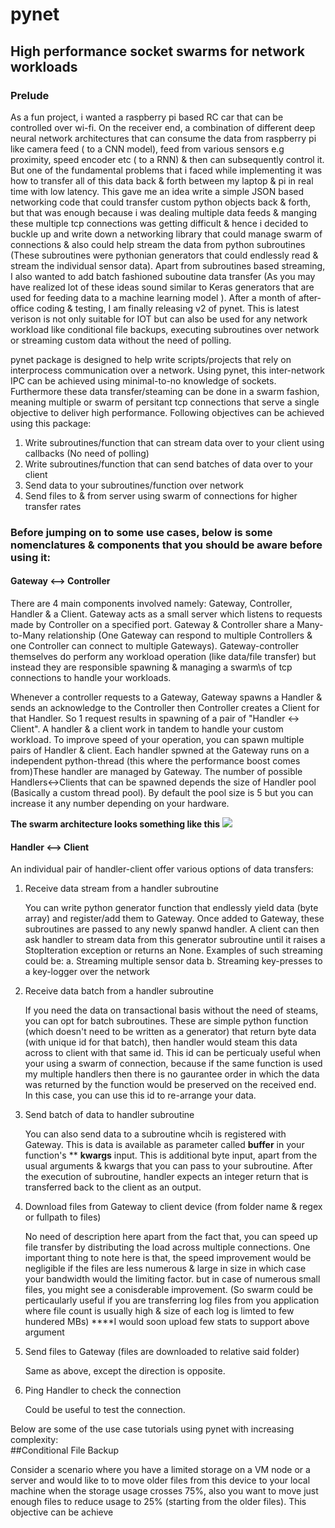   # pynet
  ##  High performance socket swarms for network workloads
  
  ### Prelude <br/>
  
  As a fun project, i wanted a raspberry pi based RC car that can be controlled over wi-fi. On the receiver end, a combination of         different deep neural network architectures that can consume the data from raspberry pi like camera feed ( to a CNN model), feed from   various sensors e.g proximity, speed encoder etc ( to a RNN) & then can subsequently control it. But one of the fundamental problems     that i faced while implementing it was how to transfer all of this data back & forth between my laptop & pi in real time with low       latency. This gave me an idea write a simple JSON based networking code that could transfer custom python objects back & forth, but     that was enough because i was dealing multiple data feeds & manging these multiple tcp connections was getting difficult & hence i       decided to buckle up and write down a networking library that could manage swarm of connections & also could help stream the data from   python subroutines (These subroutines were pythonian generators that could endlessly read & stream the individual sensor data). Apart   from subroutines based streaming, I also wanted to add batch fashioned suboutine data transfer (As you may have realized lot of these   ideas sound similar to Keras generators that are used for feeding data to a machine learning model ). After a month of after-office     coding & testing, I am finally releasing v2 of pynet. This is latest verison is not only suitable for IOT but can also be used for any   network workload like conditional file backups, executing subroutines over network or streaming custom data without the need of         polling.

  pynet package is designed to help write scripts/projects that rely on interprocess communication over a network. Using pynet, this 
  inter-network IPC can be achieved using minimal-to-no knowledge of sockets. Furthermore these data transfer/steaming can be done in 
  a swarm fashion, meaning multiple or swarm of persitant tcp connections that serve a single objective to deliver high performance.
  Following objectives can be achieved using this package:

  1. Write subroutines/function that can stream data over to your client using callbacks (No need of polling)
  2. Write subroutines/function that can send batches of data over to your client
  3. Send data to your subroutines/function over network
  4. Send files to & from server using swarm of connections for higher transfer rates

  ### Before jumping on to some use cases, below is some nomenclatures & components that you should be aware before using it:
  
  #### Gateway <--> Controller
  
  There are 4 main components involved namely: Gateway, Controller, Handler & a Client. Gateway acts as a small server which listens
  to requests made by Controller on a specified port. Gateway & Controller share a Many-to-Many relationship (One Gateway can respond
  to multiple Controllers & one Controller can connect to multiple Gateways). Gateway-controller themselves do perform any workload
  operation (like data/file transfer) but instead they are responsible spawning & managing a swarm\s of tcp connections to handle 
  your workloads. </p><p>Whenever a controller requests to a Gateway, Gateway spawns a Handler & sends an acknowledge to the Controller
  then Controller creates a Client for that Handler. So 1 request results in spawning of a pair of "Handler <-> Client". A handler &
  a client work in tandem to handle your custom workload. To improve speed of your operation, you can spawn multiple pairs of Handler
  & client. Each handler spwned at the Gateway runs on a independent python-thread (this where the performance boost comes from)These     handler are managed by Gateway. The number of possible Handlers<->Clients that can be spawned depends the size of Handler 
  pool (Basically a custom thread pool). By default the pool size is 5 but you can increase it any number depending on your hardware.
  
  **The swarm architecture looks something like this**
  <img src="https://user-images.githubusercontent.com/40765055/58163266-53432900-7ca1-11e9-8c94-928eb364faf7.jpg" /></p>

  #### Handler <--> Client
  
  An individual pair of handler-client offer various options of data transfers:
  1. Receive data stream from a handler subroutine
  
        You can write python generator function that endlessly yield data (byte array) and register/add them to Gateway. Once added to           Gateway, these subroutines are passed to any newly spanwd handler. A client can then ask handler to stream data from this               generator subroutine until it raises a StopIteration exception or returns an None.
        Examples of such streaming could be:
        a. Streaming multiple sensor data
        b. Streaming key-presses to a key-logger over the network
        
  2. Receive data batch from a handler subroutine
    
        If you need the data on transactional basis without the need of steams, you can opt for batch subroutines. These are simple             python function (which doesn't need to be written as a generator) that return byte data (with unique id for that batch), then           handler would steam this data across to client with that same id. This id can be perticualy useful when your using a swarm of           connection, because if the same function is used my multiple handlers then there is no gaurantee order in which the data was             returned by the function would be preserved on the received end. In this case, you can use this id to re-arrange your data.
  
  3. Send batch of data to handler subroutine
  
        You can also send data to a subroutine whcih is registered with Gateway. This is data is available as parameter called 
        **buffer** in your function's ** **kwargs** input. This is additional byte input, apart from the usual arguments & kwargs that           you can pass to your subroutine. After the execution of subroutine, handler expects an integer return that is transferred back           to the client as an output.
  
  4. Download files from Gateway to client device (from folder name & regex or fullpath to files)
  
        No need of description here apart from the fact that, you can speed up file transfer by distributing the load across multiple           connections. One important thing to note here is that, the speed improvement would be negligible if the files are less numerous         & large in size in which case your bandwidth would the limiting factor. but in case of numerous small files, you might see a             conisderable improvement.
        (So swarm could be perticaularly useful if you are transferring log files from you application where file count is usually high         & size of each log is limted to few hundered MBs)
        ****I would soon upload few stats to support above argument
  
  5. Send files to Gateway (files are downloaded to relative said folder)
  
       Same as above, except the direction is opposite.
      
  6. Ping Handler to check the connection
  
      Could be useful to test the connection.

  Below are some of the use case tutorials using pynet with increasing complexity:<br/>
  ##Conditional File Backup
  
  Consider a scenario where you have a limited storage on a VM node or a server and would like to to move older files from this device
  to your local machine when the storage usage crosses 75%, also you want to move just enough files to reduce usage to 25% (starting       from the older files). This objective can be achieve 
  
</info>
